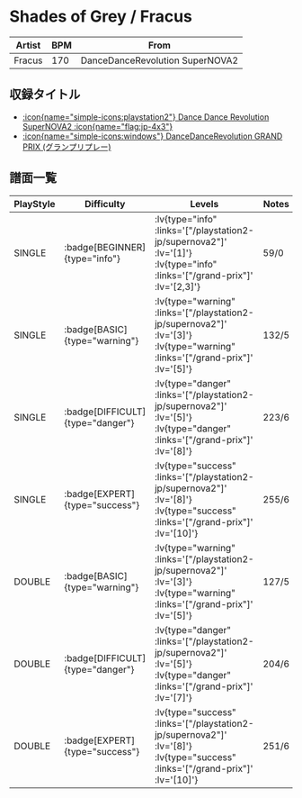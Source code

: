 # Shades of Grey / Fracus

|Artist|BPM|From|
|------|---|----|
|Fracus|170|DanceDanceRevolution SuperNOVA2|

## 収録タイトル

- [ :icon{name="simple-icons:playstation2"} Dance Dance Revolution SuperNOVA2 :icon{name="flag:jp-4x3"} ](/playstation2-jp/supernova2)
- [ :icon{name="simple-icons:windows"} DanceDanceRevolution GRAND PRIX (グランプリプレー)](/grand-prix)

## 譜面一覧

|PlayStyle|Difficulty|Levels|Notes|Movie|
|---------|----------|------|-----|-----|
|SINGLE| :badge[BEGINNER]{type="info"} | :lv{type="info" :links='["/playstation2-jp/supernova2"]' :lv='[1]'}  :lv{type="info" :links='["/grand-prix"]' :lv='[2,3]'} |59/0||
|SINGLE| :badge[BASIC]{type="warning"} | :lv{type="warning" :links='["/playstation2-jp/supernova2"]' :lv='[3]'}  :lv{type="warning" :links='["/grand-prix"]' :lv='[5]'} |132/5||
|SINGLE| :badge[DIFFICULT]{type="danger"} | :lv{type="danger" :links='["/playstation2-jp/supernova2"]' :lv='[5]'}  :lv{type="danger" :links='["/grand-prix"]' :lv='[8]'} |223/6||
|SINGLE| :badge[EXPERT]{type="success"} | :lv{type="success" :links='["/playstation2-jp/supernova2"]' :lv='[8]'}  :lv{type="success" :links='["/grand-prix"]' :lv='[10]'} |255/6||
|DOUBLE| :badge[BASIC]{type="warning"} | :lv{type="warning" :links='["/playstation2-jp/supernova2"]' :lv='[3]'}  :lv{type="warning" :links='["/grand-prix"]' :lv='[5]'} |127/5||
|DOUBLE| :badge[DIFFICULT]{type="danger"} | :lv{type="danger" :links='["/playstation2-jp/supernova2"]' :lv='[5]'}  :lv{type="danger" :links='["/grand-prix"]' :lv='[7]'} |204/6||
|DOUBLE| :badge[EXPERT]{type="success"} | :lv{type="success" :links='["/playstation2-jp/supernova2"]' :lv='[8]'}  :lv{type="success" :links='["/grand-prix"]' :lv='[10]'} |251/6||
